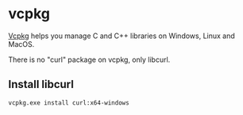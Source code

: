 # vcpkg

[Vcpkg](https://github.com/microsoft/vcpkg/) helps you manage C and C++
libraries on Windows, Linux and MacOS.

There is no "curl" package on vcpkg, only libcurl.

## Install libcurl

    vcpkg.exe install curl:x64-windows
